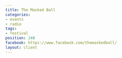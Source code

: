 ```yaml
---
title: The Masked Ball
categories:
- events
- radio
tags:
- festival
position: 248
facebook: https://www.facebook.com/themaskedball/
layout: client
---
```


